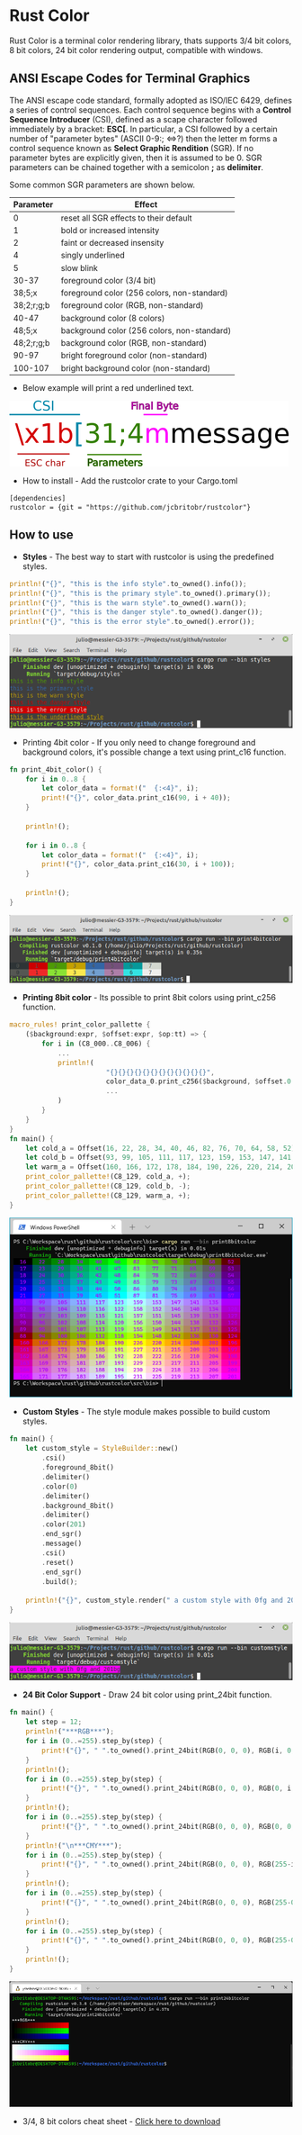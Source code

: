  # Rust Color
Rust Color is a terminal color rendering library,
thats supports 3/4 bit colors, 8 bit colors, 24 bit color
rendering output, compatible with windows.

## ANSI Escape Codes for Terminal Graphics
The ANSI escape code standard, formally adopted as ISO/IEC 6429, defines a series of control sequences.
Each control sequence begins with a **Control Sequence Introducer** (CSI), defined as a scape character
followed immediately by a bracket: **ESC[**. In particular, a CSI followed by a certain number of "parameter bytes"
(ASCII 0-9:; <=>?) then the letter m forms a control sequence known as **Select Graphic Rendition** (SGR). If no
parameter bytes are explicitly given, then it is assumed to be 0. SGR parameters can be chained together with a semicolon **;**
as **delimiter**.

Some common SGR parameters are shown below.

|Parameter | Effect|
|- | -|
|0 | reset all SGR effects to their default|
|1 | bold or increased intensity|
|2 | faint or decreased insensity|
|4 | singly underlined|
|5 | slow blink|
|30-37 | foreground color (3/4 bit)|
|38;5;x | foreground color (256 colors, non-standard)|
|38;2;r;g;b | foreground color (RGB, non-standard)|
|40-47 | background color (8 colors)|
|48;5;x | background color (256 colors, non-standard)|
|48;2;r;g;b | background color (RGB, non-standard)|
|90-97 | bright foreground color (non-standard)|
|100-107 | bright background color (non-standard)|



* Below example will print a red underlined text.

![sgi](thumbs/asciimessage.png)


* How to install - Add the rustcolor crate to your Cargo.toml 


```
[dependencies]
rustcolor = {git = "https://github.com/jcbritobr/rustcolor"}
```
## How to use
* **Styles** - The best way to start with rustcolor is using the predefined styles.
```rust
println!("{}", "this is the info style".to_owned().info());
println!("{}", "this is the primary style".to_owned().primary());
println!("{}", "this is the warn style".to_owned().warn());
println!("{}", "this is the danger style".to_owned().danger());
println!("{}", "this is the error style".to_owned().error());
```
![styles](thumbs/styles.png)

* Printing 4bit color - If you only need to change foreground and background colors, it's possible change a text using print_c16 function.
```rust
fn print_4bit_color() {
    for i in 0..8 {
        let color_data = format!("  {:<4}", i);
        print!("{}", color_data.print_c16(90, i + 40));
    }

    println!();

    for i in 0..8 {
        let color_data = format!("  {:<4}", i);
        print!("{}", color_data.print_c16(30, i + 100));
    }

    println!();
}
```
![color4bit](thumbs/color4bit.png)

* **Printing 8bit color** - Its possible to print 8bit colors using print_c256 function.
```rust
macro_rules! print_color_pallette {
    ($background:expr, $offset:expr, $op:tt) => {
        for i in (C8_000..C8_006) {
            ...
            println!(
                        "{}{}{}{}{}{}{}{}{}{}{}{}",
                        color_data_0.print_c256($background, $offset.0 $op i),
                        ...
            )
        }
    }
}
fn main() {
    let cold_a = Offset(16, 22, 28, 34, 40, 46, 82, 76, 70, 64, 58, 52);
    let cold_b = Offset(93, 99, 105, 111, 117, 123, 159, 153, 147, 141, 135, 129);
    let warm_a = Offset(160, 166, 172, 178, 184, 190, 226, 220, 214, 208, 202, 196);
    print_color_pallette!(C8_129, cold_a, +);
    print_color_pallette!(C8_129, cold_b, -);
    print_color_pallette!(C8_129, warm_a, +);
}
```
![color8bit](thumbs/color8bit.png)

* **Custom Styles** - The style module makes possible to build custom styles.
```rust
fn main() {
    let custom_style = StyleBuilder::new()
        .csi()
        .foreground_8bit()
        .delimiter()
        .color(0)
        .delimiter()
        .background_8bit()
        .delimiter()
        .color(201)
        .end_sgr()
        .message()
        .csi()
        .reset()
        .end_sgr()
        .build();
    
    println!("{}", custom_style.render(" a custom style with 0fg and 201bg "));
}
```


![custom style](thumbs/custom_style.png)

* **24 Bit Color Support** - Draw 24 bit color using print_24bit function.
```rust
fn main() {
    let step = 12;
    println!("***RGB***");
    for i in (0..=255).step_by(step) {
        print!("{}", " ".to_owned().print_24bit(RGB(0, 0, 0), RGB(i, 0, 0)));
    }
    println!();
    for i in (0..=255).step_by(step) {
        print!("{}", " ".to_owned().print_24bit(RGB(0, 0, 0), RGB(0, i, 0)));
    }
    println!();
    for i in (0..=255).step_by(step) {
        print!("{}", " ".to_owned().print_24bit(RGB(0, 0, 0), RGB(0, 0, i)));
    }
    println!("\n***CMY***");
    for i in (0..=255).step_by(step) {
        print!("{}", " ".to_owned().print_24bit(RGB(0, 0, 0), RGB(255-i, 255-0, 255-0)));
    }
    println!();
    for i in (0..=255).step_by(step) {
        print!("{}", " ".to_owned().print_24bit(RGB(0, 0, 0), RGB(255-0, 255-i, 255-0)));
    }
    println!();
    for i in (0..=255).step_by(step) {
        print!("{}", " ".to_owned().print_24bit(RGB(0, 0, 0), RGB(255-0, 255-0, 255-i)));
    }
    println!();
}
```
![custom style](thumbs/print24bitcolor.png)

* 3/4, 8 bit colors cheat sheet - [Click here to download](thumbs/xterm_256color_chart.svg)
